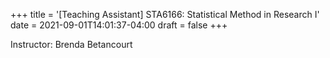 +++
title = '[Teaching Assistant] STA6166: Statistical Method in Research I'
date = 2021-09-01T14:01:37-04:00
draft = false
+++

Instructor: Brenda Betancourt